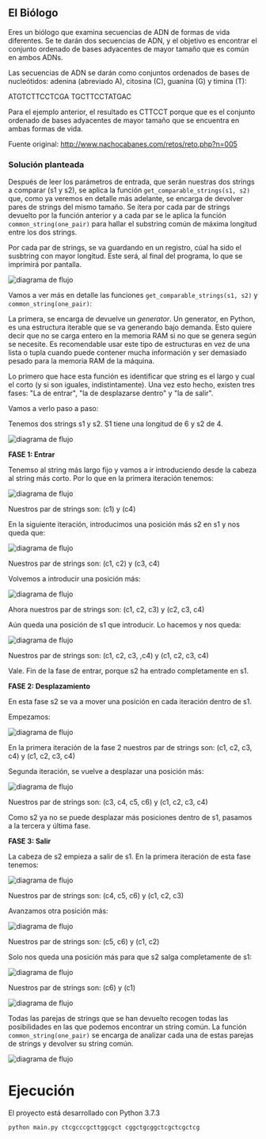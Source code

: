 ## El Biólogo

Eres un biólogo que examina secuencias de ADN de formas de vida diferentes. Se te darán dos secuencias de ADN, y el 
objetivo es encontrar el conjunto ordenado de bases adyacentes de mayor tamaño que es común en ambos ADNs.

Las secuencias de ADN se darán como conjuntos ordenados de bases de nucleótidos: adenina (abreviado A), citosina (C), 
guanina (G) y timina (T):

ATGTCTTCCTCGA TGCTTCCTATGAC

Para el ejemplo anterior, el resultado es CTTCCT porque que es el conjunto ordenado de bases adyacentes de mayor tamaño que se encuentra en ambas formas de vida.

Fuente original: http://www.nachocabanes.com/retos/reto.php?n=005

### Solución planteada

Después de leer los parámetros de entrada, que serán nuestras dos strings a comparar (s1 y s2), se aplica la función
`get_comparable_strings(s1, s2)` que, como ya veremos en detalle más adelante, se encarga de devolver pares de strings del
 mismo tamaño. Se itera por cada par de strings devuelto por la función anterior y a cada par se le aplica la función
 `common_string(one_pair)` para hallar el substring común de máxima longitud entre los dos strings.
 
 Por cada par de strings, se va guardando en un registro, cúal ha sido el susbtring con mayor longitud. Este será,
 al final del programa, lo que se imprimirá por pantalla.

![diagrama de flujo](https://github.com/alafa/theegg_ai/blob/master/tarea_38/el_biologo/diagramas/diagram1.jpg?raw=true)

Vamos a ver más en detalle las funciones `get_comparable_strings(s1, s2)` y  `common_string(one_pair)`:

La primera, se encarga de devuelve un _generator_. Un generator, en Python, es una estructura iterable que se va generando
bajo demanda. Esto quiere decir que no se carga entero en la memoria RAM si no que se genera según se necesite.
Es recomendable usar este tipo de estructuras en vez de una lista o tupla cuando puede contener mucha información y ser
demasiado pesado para la memoria RAM de la máquina.


Lo primero que hace esta función es identificar que string es el largo y cual el corto (y si son iguales, indistintamente).
Una vez esto hecho, existen tres fases: "La de entrar", "la de desplazarse dentro" y "la de salir".

Vamos a verlo paso a paso:

Tenemos dos strings s1 y s2. S1 tiene una longitud de 6 y s2 de 4.

![diagrama de flujo](https://github.com/alafa/theegg_ai/blob/master/tarea_38/el_biologo/diagramas/pair1.png?raw=true)

**FASE 1: Entrar**

Tenemso al string más largo fijo y vamos a ir introduciendo desde la cabeza al string más corto. Por lo que en la primera
iteración tenemos:

![diagrama de flujo](https://github.com/alafa/theegg_ai/blob/master/tarea_38/el_biologo/diagramas/pair2.png?raw=true)

Nuestros par de strings son: (c1) y (c4)

En la siguiente iteración, introducimos una posición más s2 en s1 y nos queda que:

![diagrama de flujo](https://github.com/alafa/theegg_ai/blob/master/tarea_38/el_biologo/diagramas/pair3.png?raw=true)

Nuestros par de strings son: (c1, c2) y (c3, c4)

Volvemos a introducir una posición más:

![diagrama de flujo](https://github.com/alafa/theegg_ai/blob/master/tarea_38/el_biologo/diagramas/pair4.png?raw=true)

Ahora nuestros par de strings son: (c1, c2, c3) y (c2, c3, c4)

Aún queda una posición de s1 que introducir. Lo hacemos y nos queda:

![diagrama de flujo](https://github.com/alafa/theegg_ai/blob/master/tarea_38/el_biologo/diagramas/pair5.png?raw=true)

Nuestros par de strings son: (c1, c2, c3, ,c4) y (c1, c2, c3, c4)

Vale. Fin de la fase de entrar, porque s2 ha entrado completamente en s1.

**FASE 2: Desplazamiento**

En esta fase s2 se va a mover una posición en cada iteración dentro de s1.

Empezamos:

![diagrama de flujo](https://github.com/alafa/theegg_ai/blob/master/tarea_38/el_biologo/diagramas/pair6.png?raw=true)

En la primera iteración de la fase 2 nuestros par de strings son: (c1, c2, c3, c4) y (c1, c2, c3, c4)

Segunda iteración, se vuelve a desplazar una posición más:

![diagrama de flujo](https://github.com/alafa/theegg_ai/blob/master/tarea_38/el_biologo/diagramas/pair7.png?raw=true)

Nuestros par de strings son: (c3, c4, c5, c6) y (c1, c2, c3, c4)

Como s2 ya no se puede desplazar más posiciones dentro de s1, pasamos a la tercera y última fase.

**FASE 3: Salir**

La cabeza de s2 empieza a salir de s1. En la primera iteración de esta fase tenemos:

![diagrama de flujo](https://github.com/alafa/theegg_ai/blob/master/tarea_38/el_biologo/diagramas/pair8.png?raw=true)

Nuestros par de strings son: (c4, c5, c6) y (c1, c2, c3)

Avanzamos otra posición más:

![diagrama de flujo](https://github.com/alafa/theegg_ai/blob/master/tarea_38/el_biologo/diagramas/pair9.png?raw=true)

Nuestros par de strings son: (c5, c6) y (c1, c2)

Solo nos queda una posición más para que s2 salga completamente de s1:

![diagrama de flujo](https://github.com/alafa/theegg_ai/blob/master/tarea_38/el_biologo/diagramas/pair10.png?raw=true)

Nuestros par de strings son: (c6) y (c1)

![diagrama de flujo](https://github.com/alafa/theegg_ai/blob/master/tarea_38/el_biologo/diagramas/diagram2.jpg?raw=true)


Todas las parejas de strings que se han devuelto recogen todas las posibilidades en las que podemos encontrar un string común.
La función `common_string(one_pair)` se encarga de analizar cada una de estas parejas de strings y devolver su string común.

![diagrama de flujo](https://github.com/alafa/theegg_ai/blob/master/tarea_38/el_biologo/diagramas/diagram3.jpg?raw=true)



# Ejecución

El proyecto está desarrollado con Python 3.7.3

`python main.py ctcgcccgcttggcgct cggctgcggctcgctcgctcg`